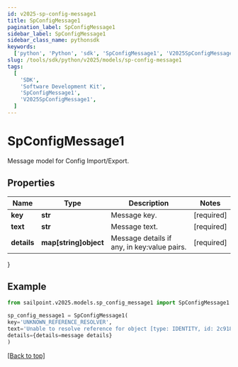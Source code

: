 ```yaml
---
id: v2025-sp-config-message1
title: SpConfigMessage1
pagination_label: SpConfigMessage1
sidebar_label: SpConfigMessage1
sidebar_class_name: pythonsdk
keywords:
  ['python', 'Python', 'sdk', 'SpConfigMessage1', 'V2025SpConfigMessage1']
slug: /tools/sdk/python/v2025/models/sp-config-message1
tags:
  [
    'SDK',
    'Software Development Kit',
    'SpConfigMessage1',
    'V2025SpConfigMessage1',
  ]
---
```


# SpConfigMessage1

Message model for Config Import/Export.

## Properties

| Name | Type | Description | Notes |
| --- | --- | --- | --- |
| **key** | **str** | Message key. | [required] |
| **text** | **str** | Message text. | [required] |
| **details** | **map[string]object** | Message details if any, in key:value pairs. | [required] |

}

## Example

```python
from sailpoint.v2025.models.sp_config_message1 import SpConfigMessage1

sp_config_message1 = SpConfigMessage1(
key='UNKNOWN_REFERENCE_RESOLVER',
text='Unable to resolve reference for object [type: IDENTITY, id: 2c91808c746e9c9601747d6507332ecz, name: random identity]',
details={details=message details}
)

```

[[Back to top]](#)
